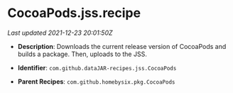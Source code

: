 # CocoaPods.jss.recipe

_Last updated 2021-12-23 20:01:50Z_

- **Description**: Downloads the current release version of CocoaPods and builds a package. Then, uploads to the JSS.

- **Identifier**: `com.github.dataJAR-recipes.jss.CocoaPods`

- **Parent Recipes**: `com.github.homebysix.pkg.CocoaPods`
